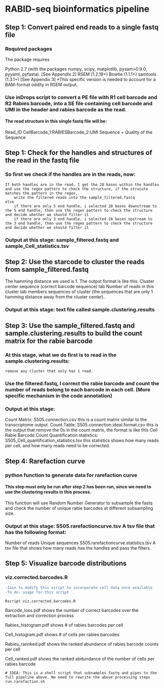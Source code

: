 # RABID-seq bioinformatics pipeline

## Step 1: Convert paired end reads to a single fastq file
### Required packages
The package requires

Python 2.7 (with the packages numpy, scipy, matplotlib, pysam>0.9.0, pyyaml, pyfasta). [See Appendix 2]
RSEM (1.2.19+)
Bowtie (1.1.1+)
samtools (1.3.1+) [See Appendix 3] *This specific version is needed to account for a BAM-format oddity in RSEM output.

### Use inDrops script to convert a PE file with R1 cell barcode and R2 Rabies barcode, into a SE file containing cell barcode and UMI in the header and rabies barcode as the read.


#### The read structure in this single fastq file will be:

Read_ID CellBarcode_1:RABIESBarcode_2:UMI
Sequence
+
Quality of the Sequence



## Step 1: Check for the handles and structures of the read in the fastq file
### So first we check if the handles are in the reads, now:
	If both handles are in the read, I get the 28 bases within the handles and use the regex pattern to check the structure, if the strucute matches the pattern in the regex,
		write the filtered reads into the sample_filtered.fastq
	else
		if there are only 5 end handle, i selected 28 bases downstream to the 5 end handle, then use the regex pattern to check the structure and decide whether we should filter it
		if there are only 3 end handle, i selected 28 bases upstream to the 3 end handle, then use the regex pattern to check the structure and decide whether we should filter it
### Output at this stage: sample_filtered.fastq and sample_Cell_statistics.tsv

## Step 2: Use the starcode to cluster the reads from sample_filtered.fastq
The hamming distance we used is 1.
The output format is like this: 
Cluster center sequence (correct barcode sequence) tab Number of reads in this cluster tab members sequences of cluster (the sequences that are only 1 hamming distance away from the cluster center).
### Output at this stage: text file called sample.clustering.results

## Step 3: Use the sample_filtered.fastq and sample.clustering.results to build the count matrix for the rabie barcode
### At this stage, what we do first is to read in the sample.clustering.results: 
	remove any cluster that only has 1 read.
### Use the filtered.fastq, I correct the rabie barcode and count the number of reads belong to each barcode in each cell. (More specific mechanism in the code annotation)

### Output at this stage: 
Count Matrix: S505.connection.csv this is a count matrix similar to the transcriptome output.
Count Table: S505.connection.ideal.format.csv this is the output that remove the 0s in the count matrix, the format is like this
Cell	Rabie Barcode	Count
Quantification statistics: S505_Cell_quantification_statistics.tsv this statistics shows how many reads per cell, and how many reads need to be corrected.

## Step 4: Rarefaction curve
### python function to generate data for rarefaction curve
#### This step must only be run after step 2 has been run, since we need to use the clustering results in this process.
This function will use Random Number Generator to subsample the fastq and check the number of unique rabie barcodes at different subsampling size.
### Output at this stage: S505.rarefactioncurve.tsv A tsv file that has the following format:
Number of reads	Unique sequences
S505.rarefactioncurve.statistics.tsv A tsv file that shows how many reads has the handles and pass the filters.



## Step 5: Visualize barcode distributions
### **viz.corrected.barcodes.R**

```diff
-Iain to modify this script to incorporate cell data once available
-To do: usage for this script
```

```R
Rscript viz.corrected.barcodes.R 

```

Barcode_loss.pdf shows the number of correct barcodes over the extraction and correction process

Rabies_histogram.pdf shows # of rabies barcodes per cell

Cell_histogram.pdf shows # of cells per rabies barcodes

Rabies_rannked.pdf shows the ranked abundance of rabies barcode counts per cell

Cell_ranked.pdf shows the ranked abdundance of the number of cells per rabies barcode

```shell
# IDEA: This is a shell script that subsamples fastq and pipes to the full pipeline above. No need to rewrite the above processing steps
run.rarefaction.sh

```



